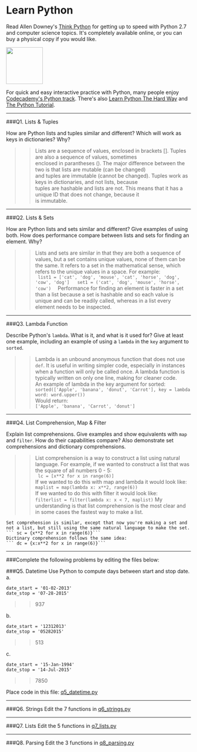 # Learn Python

Read Allen Downey's [Think Python](http://www.greenteapress.com/thinkpython/) for getting up to speed with Python 2.7 and computer science topics. It's completely available online, or you can buy a physical copy if you would like.

<a href="http://www.greenteapress.com/thinkpython/"><img src="img/think_python.png" style="width: 100px;" target="_blank"></a>

For quick and easy interactive practice with Python, many people enjoy [Codecademy's Python track](http://www.codecademy.com/en/tracks/python). There's also [Learn Python The Hard Way](http://learnpythonthehardway.org/book/) and [The Python Tutorial](https://docs.python.org/2/tutorial/).

---

###Q1. Lists &amp; Tuples

How are Python lists and tuples similar and different? Which will work as keys in dictionaries? Why?

>> Lists are a sequence of values, enclosed in brackets [].  Tuples are also a sequence of values, sometimes  
enclosed in parantheses ().  The major difference between the two is that lists are mutable (can be changed)  
and tuples are immutable (cannot be changed).  Tuples work as keys in dictionaries, and not lists, because  
tuples are hashable and lists are not.  This means that it has a unique ID that does not change, because it  
is immutable.

---

###Q2. Lists &amp; Sets

How are Python lists and sets similar and different? Give examples of using both. How does performance compare between lists and sets for finding an element. Why?

>> Lists and sets are similar in that they are both a sequence of values, but a set contains unique values, none of them can be the same.  It refers to a set in the mathematical sense, which refers to the unique values in a space.  For example:  
    ``` 
    list1 = ['cat', 'dog', 'mouse', 'cat', 'horse', 'dog', 'cow', 'dog']  
    set1 = ('cat', 'dog', 'mouse', 'horse', 'cow')  
    ```
    Performance for finding an element is faster in a set than a list because a set is hashable and so each value is unique and can be readily called, whereas in a list every element needs to be inspected.
    

---

###Q3. Lambda Function

Describe Python's `lambda`. What is it, and what is it used for? Give at least one example, including an example of using a `lambda` in the `key` argument to `sorted`.

>> Lambda is an unbound anonymous function that does not use ```def```.  It is useful in writing simpler code, especially in instances when a function will only be called once.  A lambda function is typically written on only one line, making for cleaner code.  
An example of lambda in the key argument for sorted:  
    ```sorted(['Apple', 'banana', 'donut', 'Carrot'], key = lambda word: word.upper()) ```  
Would return:  
    ```['Apple', 'banana', 'Carrot', 'donut']```  
    
        

---

###Q4. List Comprehension, Map &amp; Filter

Explain list comprehensions. Give examples and show equivalents with `map` and `filter`. How do their capabilities compare? Also demonstrate set comprehensions and dictionary comprehensions.

>> List comprehension is a way to construct a list using natural language.  For example, if we wanted to construct a list that was the square of all numbers 0 - 5:  
    ``` lc = [x**2 for x in range(6)]```  
    If we wanted to do this with map and lambda it would look like: 
    ```maplist = map(lambda x: x**2, range(6))```  
    If we wanted to do this with filter it would look like:  
    ```filterlist = filter(lambda x: x < 7, maplist)``` 
    My understanding is that list comprehension is the most clear and in some cases the fastest way to make a list.  
    
    Set comprehension is similar, except that now you're making a set and not a list, but still using the same natural language to make the set.  
    ``` sc = {x**2 for x in range(6)}```  
    Dictinary comprehension follows the same idea:  
    ``` dc = {x:x**2 for x in range(6)}```

---

###Complete the following problems by editing the files below:

###Q5. Datetime
Use Python to compute days between start and stop date.   
a.  

```
date_start = '01-02-2013'    
date_stop = '07-28-2015'
```

>> 937 

b.  
```
date_start = '12312013'  
date_stop = '05282015'  
```

>> 513

c.  
```
date_start = '15-Jan-1994'      
date_stop = '14-Jul-2015'  
```

>> 7850

Place code in this file: [q5_datetime.py](python/q5_datetime.py)

---

###Q6. Strings
Edit the 7 functions in [q6_strings.py](python/q6_strings.py)

---

###Q7. Lists
Edit the 5 functions in [q7_lists.py](python/q7_lists.py)

---

###Q8. Parsing
Edit the 3 functions in [q8_parsing.py](python/q8_parsing.py)





